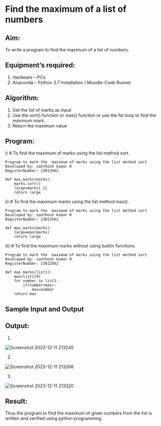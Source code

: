 # Find the maximum of a list of numbers
## Aim:
To write a program to find the maximum of a list of numbers.
## Equipment’s required:
1.	Hardware – PCs
2.	Anaconda – Python 3.7 Installation / Moodle-Code Runner
## Algorithm:
1.	Get the list of marks as input
2.	Use the sort() function or max() function or use the for loop to find the maximum mark.
3.	Return the maximum value
## Program:

i)	# To find the maximum of marks using the list method sort.
```
Program to mark the  maximum of marks using the list method sort
Developed by: santhosh kumar R
RegisterNumber: 23013562

def max_marks(marks):
    marks.sort()
    large=marks[-1]
    return large
```

ii)	# To find the maximum marks using the list method max().
```
Program to mark the  maximum of marks using the list method sort
Developed by: santhosh kumar R
RegisterNumber: 23013562

def max_marks(marks):
    large=max(marks)
    return large

```

iii) # To find the maximum marks without using builtin functions.
```
Program to mark the  maximum of marks using the list method sort
Developed by: santhosh kumar R
RegisterNumber: 23013562

def max_marks(list1):
    max=list1[0]
    for number in list1:
        if(number>max):
            max=number
    return max

```
## Sample Input and Output

## Output:
1.
![Screenshot 2023-12-11 213245](https://github.com/Santhosh-0031/FindMaximum/assets/145551108/8d056ea9-b315-4c7c-bbc8-aa88007cbe28)

2.
![Screenshot 2023-12-11 213306](https://github.com/Santhosh-0031/FindMaximum/assets/145551108/05383220-5ee8-4c66-b45d-d59585072e76)

3.
![Screenshot 2023-12-11 213320](https://github.com/Santhosh-0031/FindMaximum/assets/145551108/71d6e4f3-fab3-4afa-8483-7f6dca14fbac)

 ## Result:
Thus the program to find the maximum of given numbers from the list is written and verified using python programming.
